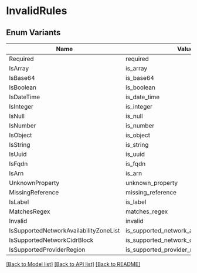 # InvalidRules

## Enum Variants

| Name | Value |
|---- | -----|
| Required | required |
| IsArray | is_array |
| IsBase64 | is_base64 |
| IsBoolean | is_boolean |
| IsDateTime | is_date_time |
| IsInteger | is_integer |
| IsNull | is_null |
| IsNumber | is_number |
| IsObject | is_object |
| IsString | is_string |
| IsUuid | is_uuid |
| IsFqdn | is_fqdn |
| IsArn | is_arn |
| UnknownProperty | unknown_property |
| MissingReference | missing_reference |
| IsLabel | is_label |
| MatchesRegex | matches_regex |
| Invalid | invalid |
| IsSupportedNetworkAvailabilityZoneList | is_supported_network_availability_zone_list |
| IsSupportedNetworkCidrBlock | is_supported_network_cidr_block |
| IsSupportedProviderRegion | is_supported_provider_region |


[[Back to Model list]](../README.md#documentation-for-models) [[Back to API list]](../README.md#documentation-for-api-endpoints) [[Back to README]](../README.md)


